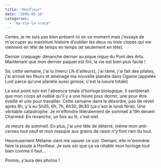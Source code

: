 ```yaml
---
title: "Honfleur"
date: "2008-05-16"
categories: 
  - "ma-vie-la-vraie"
---
```


Certes, je ne suis pas bien présent ici en ce moment mais j'essaye de m'occuper au maximum histoire d'oublier les deux ou trois clopes qui me viennent en tête de temps en temps (et seulement en tête).

Dernier craquage: dimanche dernier au pique nique du Pont des Arts. Maintenant que mon dernier paquet est fini, la vie est bien plus facile !

So, cette semaine, j'ai lu (merci LN d'ailleurs), j'ai ramé, j'ai fait des pilates, j'ai arrosé les fleurs et aménagé ma nouvelle planète dans Ogame (appelée Lust parce qu'une planète aussi grosse, c'est la luxure totale)

Le seul point noir est l'absence totale d'horloge biologique. Il semblerait que mon corps ait oublié qu'il y a une heure pour dormir, une pour être éveillé et une pour travailler. Cette semaine dans le désordre, pas de réveil après 8h, y'a eu 5h45, 6h, 7h, 6h30, 9h30 (ça c'est le lundi férié). Une véritable catastrophe. Je m'effondre littéralement de sommeil à 19h devant Charmed. En revanche, un fois au lit, c'est niet.

Je meurs de sommeil. En plus, j'ai une tête de déterré, même mon anti-cernes tout neuf et mon masque aux grains de raisin n'y font rien du tout.

Heureusement Mélaine vient me sauver ce soir. Demain, elle m'emmène faire la pioute à Honfleur. Je suis sûr que ça va rétablir mon horloge tout bien comme il faut...

Promis, y'aura des photos !
